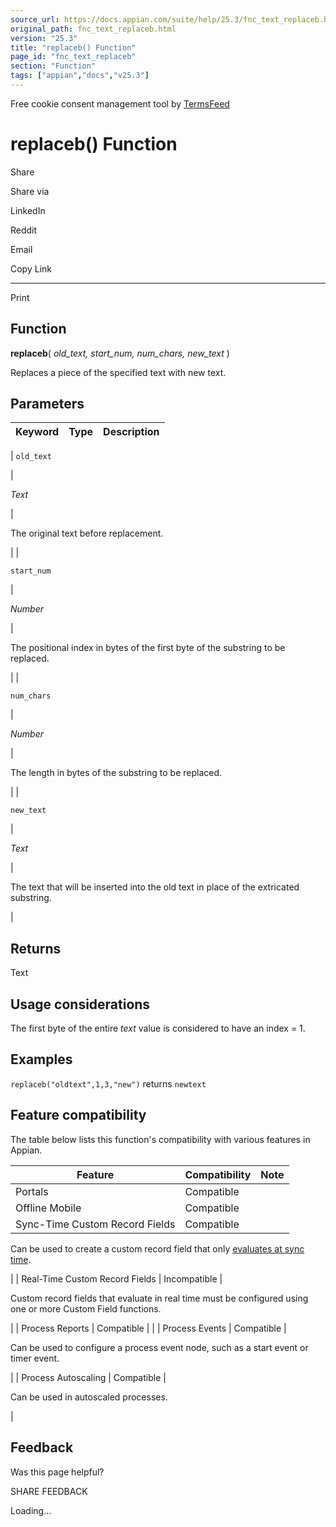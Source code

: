 ```yaml
---
source_url: https://docs.appian.com/suite/help/25.3/fnc_text_replaceb.html
original_path: fnc_text_replaceb.html
version: "25.3"
title: "replaceb() Function"
page_id: "fnc_text_replaceb"
section: "Function"
tags: ["appian","docs","v25.3"]
---
```



Free cookie consent management tool by [TermsFeed](https://www.termsfeed.com/)

# replaceb() Function

Share

Share via

LinkedIn

Reddit

Email

Copy Link

* * *

Print

## Function

**replaceb**( _old\_text, start\_num, num\_chars, new\_text_ )

Replaces a piece of the specified text with new text.

## Parameters

| Keyword | Type | Description |
| --- | --- | --- |
|
`old_text`

 |

_Text_

 |

The original text before replacement.

 |
|

`start_num`

 |

_Number_

 |

The positional index in bytes of the first byte of the substring to be replaced.

 |
|

`num_chars`

 |

_Number_

 |

The length in bytes of the substring to be replaced.

 |
|

`new_text`

 |

_Text_

 |

The text that will be inserted into the old text in place of the extricated substring.

 |

## Returns

Text

## Usage considerations

The first byte of the entire _text_ value is considered to have an index = 1.

## Examples

`replaceb("oldtext",1,3,"new")` returns `newtext`

## Feature compatibility

The table below lists this function's compatibility with various features in Appian.

| Feature | Compatibility | Note |
| --- | --- | --- |
| Portals | Compatible |  |
| Offline Mobile | Compatible |  |
| Sync-Time Custom Record Fields | Compatible |
Can be used to create a custom record field that only [evaluates at sync time](custom-record-fields.html#prodlink-sync-time-evaluations).

 |
| Real-Time Custom Record Fields | Incompatible |

Custom record fields that evaluate in real time must be configured using one or more Custom Field functions.

 |
| Process Reports | Compatible |  |
| Process Events | Compatible |

Can be used to configure a process event node, such as a start event or timer event.

 |
| Process Autoscaling | Compatible |

Can be used in autoscaled processes.

 |

## Feedback

Was this page helpful?

SHARE FEEDBACK

Loading...